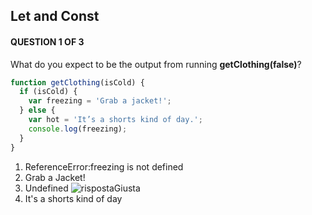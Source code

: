 ## Let and Const

#### QUESTION 1 OF 3
What do you expect to be the output from running **getClothing(false)**?
```javascript
function getClothing(isCold) {
  if (isCold) {
    var freezing = 'Grab a jacket!';
  } else {
    var hot = 'It’s a shorts kind of day.';
    console.log(freezing);
  }
}
```
1. ReferenceError:freezing is not defined
2. Grab a Jacket!
3. Undefined ![rispostaGiusta]
4. It's a shorts kind of day



[rispostaGiusta]: https://github.com/el3um4s/100-days-of-code/blob/master/Udacity/ES6%20-%20JavaScript%20Improved/icon-tick.png
